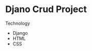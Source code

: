 <h1>Djano Crud Project</h1>
<p>Technology</p>
<ul>
<li>Django</li>
<li>HTML</li>
<li>CSS</li>
</ul>
